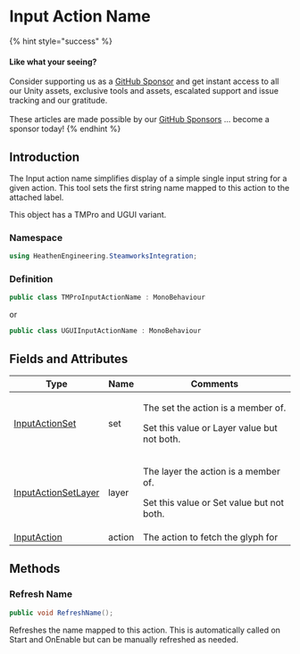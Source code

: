 # Input Action Name

{% hint style="success" %}
#### Like what your seeing?

Consider supporting us as a [GitHub Sponsor](../../../company/become-a-sponsor.md) and get instant access to all our Unity assets, exclusive tools and assets, escalated support and issue tracking and our gratitude.\
\
These articles are made possible by our [GitHub Sponsors](https://github.com/sponsors/heathen-engineering) ... become a sponsor today!
{% endhint %}

## Introduction

The Input action name simplifies display of a simple single input string for a given action. This tool sets the first string name mapped to this action to the attached label.

This object has a TMPro and UGUI variant.

### Namespace

```csharp
using HeathenEngineering.SteamworksIntegration;
```

### Definition

```csharp
public class TMProInputActionName : MonoBehaviour
```

or

```csharp
public class UGUIInputActionName : MonoBehaviour
```

## Fields and Attributes

| Type                                                        | Name   | Comments                                                                                    |
| ----------------------------------------------------------- | ------ | ------------------------------------------------------------------------------------------- |
| [InputActionSet](../objects/input-action-set.md)            | set    | <p>The set the action is a member of.</p><p>Set this value or Layer value but not both.</p> |
| [InputActionSetLayer](../objects/input-action-set-layer.md) | layer  | <p>The layer the action is a member of.</p><p>Set this value or Set value but not both.</p> |
| [InputAction](../objects/input-action.md)                   | action | The action to fetch the glyph for                                                           |

## Methods

### Refresh Name

```csharp
public void RefreshName();
```

Refreshes the name mapped to this action. This is automatically called on Start and OnEnable but can be manually refreshed as needed.
